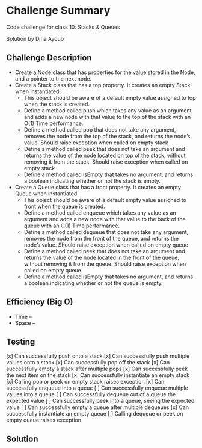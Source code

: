 # Challenge Summary

Code challenge for class 10: Stacks & Queues

Solution by Dina Ayoub

## Challenge Description

* Create a Node class that has properties for the value stored in the Node, and a pointer to the next node.
* Create a Stack class that has a top property. It creates an empty Stack when instantiated.
  * This object should be aware of a default empty value assigned to top when the stack is created.
  * Define a method called push which takes any value as an argument and adds a new node with that value to the top of the stack with an O(1) Time performance.
  * Define a method called pop that does not take any argument, removes the node from the top of the stack, and returns the node’s value. Should raise exception when called on empty stack
  * Define a method called peek that does not take an argument and returns the value of the node located on top of the stack, without removing it from the stack. Should raise exception when called on empty stack
  * Define a method called isEmpty that takes no argument, and returns a boolean indicating whether or not the stack is empty.
* Create a Queue class that has a front property. It creates an empty Queue when instantiated.
  * This object should be aware of a default empty value assigned to front when the queue is created.
  * Define a method called enqueue which takes any value as an argument and adds a new node with that value to the back of the queue with an O(1) Time performance.
  * Define a method called dequeue that does not take any argument, removes the node from the front of the queue, and returns the node’s value. Should raise exception when called on empty queue
  * Define a method called peek that does not take an argument and returns the value of the node located in the front of the queue, without removing it from the queue. Should raise exception when called on empty queue
  * Define a method called isEmpty that takes no argument, and returns a boolean indicating whether or not the queue is empty.

## Efficiency (Big O)

* Time –  
* Space –

## Testing

[x] Can successfully push onto a stack
[x] Can successfully push multiple values onto a stack
[x] Can successfully pop off the stack
[x] Can successfully empty a stack after multiple pops
[x] Can successfully peek the next item on the stack
[x] Can successfully instantiate an empty stack
[x] Calling pop or peek on empty stack raises exception
[x] Can successfully enqueue into a queue
[ ] Can successfully enqueue multiple values into a queue
[ ] Can successfully dequeue out of a queue the expected value
[ ] Can successfully peek into a queue, seeing the expected value
[ ] Can successfully empty a queue after multiple dequeues
[x] Can successfully instantiate an empty queue
[ ] Calling dequeue or peek on empty queue raises exception

## Solution
